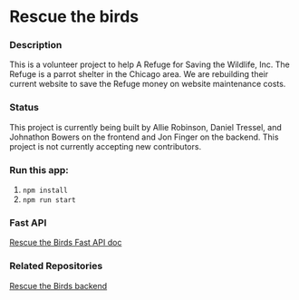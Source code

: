 # Rescue the birds

### Description

This is a volunteer project to help A Refuge for Saving the Wildlife, Inc. The Refuge is a parrot shelter in the Chicago area. We are rebuilding their current website to save the Refuge money on website maintenance costs.

### Status

This project is currently being built by Allie Robinson, Daniel Tressel, and Johnathon Bowers on the frontend and Jon Finger on the backend. This project is not currently accepting new contributors.

### Run this app:

1. `npm install`
2. `npm run start`

### Fast API

<a href="https://rescuethebirds-jfcaxndkka-uc.a.run.app/docs#/" target="_blank">Rescue the Birds Fast API doc</a>

### Related Repositories

<a href="https://github.com/jae-finger/rescuethebirds-be" target="_blank">Rescue the Birds backend</a>
